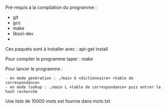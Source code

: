 Pré-requis à la compilation du programme :
- git
- gcc
- make
- libssl-dev
- 
Ces paquets sont à installer avec : apt-get install <paquet>

Pour compiler le programme taper : make

Pour lancer le programme :

	- en mode génération : ./main G <dictionnaire> <table de correspondance> 
	- en mode lookup : ./main L <table de correspondance> puis entrer le hash recherché
	
Une liste de 10000 mots est fournie dans mots.txt
